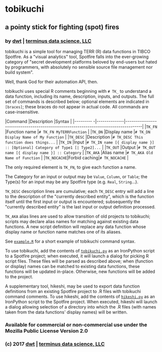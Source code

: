 # tobikuchi
## a pointy stick for fighting (spot) fires
### by [dwt](https://github.com/derrickturk) | [terminus data science, LLC](https://www.terminusdatascience.com)

tobikuchi is a simple tool for managing TERR (R) data functions in TIBCO Spotfire. As a "visual analytics" tool, Spotfire falls into the ever-growing category of "secret development platforms beloved by end-users but hated by programmers, with absolutely no sensible source file management nor build system".

Well, thank God for their automation API, then.

tobikuchi uses special R comments beginning with `# TK_` to understand a data function, including its name, description, inputs, and outputs.
The full set of commands is described below; optional elements are indicated in `[braces]`; these braces do not appear in actual code.
All commands are case-insensitive.

|Command     |Description   |Syntax                                                                                |
|---------  -|--------------|--------------------------------------------------------------------------------------|
|`TK_FN`     |Function name |`# TK_FN MyTERRFunction`                                                              |
|`TK_DN`     |Display name  |`# TK_DN Display Name of My Function`                                                 |
|`TK_DESC`   |Description   |`# TK_DESC This function does things...`                                              |
|`TK_IN`     |Input         |`# TK_IN name [{ display name }] :: [Optional] Category of Type1 [| Type2]...`        |
|`TK_OUT`    |Output        |`# TK_OUT name [{ display name }] :: Category`                                        |
|`TK_AKA`    |Alias name    |`# TK_AKA Old Name of Function`                                                       |
|`TK_NOCACHE`|Forbid caching|`# TK_NOCACHE`                                                                        |

The only required element is `TK_FN`, to give each function a name.

The Category for an input or output may be `Value`, `Column`, or `Table`; the Type(s) for an input may be any Spotfire type (e.g. `Real`, `String`...).

`TK_DESC` description lines are cumulative; each `TK_DESC` entry will add a line to the description of the "currently described entity", which is the function itself until the first input or output is encountered; subsequently the "currently described entity" is the last input or output definition processed.

`TK_AKA` alias lines are used to allow transition of old projects to tobikuchi; scripts may declare alias names for matching against existing data functions. A new script definition will replace any data function whose display name or function name matches one of its aliases.

See [`example.R`](example.R) for a short example of tobikuchi command syntax.

To use tobikuchi, add the contents of [`tobikuchi.py`](tobikuchi.py) as an IronPython script to a Spotfire project; when executed, it will launch a dialog for picking R script files.
These files will be parsed as described above; when (function or display) names can be matched to existing data functions, these functions will be updated in-place. Otherwise, new functions will be added to the project.

A supplementary tool, hikeshi, may be used to export data function definitions from an existing Spotfire project to .R files with tobikuchi command comments. To use hikeshi, add the contents of [`hikeshi.py`](hikeshi.py) as an IronPython script to the Spotfire project. When executed, hikeshi will launch a dialog allowing selection of a directory into which the .R files (with names taken from the data functions' display names) will be written.

### Available for commercial or non-commercial use under the Mozilla Public License Version 2.0
### (c) 2017 [dwt](https://github.com/derrickturk) | [terminus data science, LLC](https://www.terminusdatascience.com)
